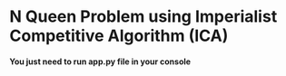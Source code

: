 # N Queen Problem using Imperialist Competitive Algorithm (ICA)


<h4>You just need to run app.py file in your console</h4>
